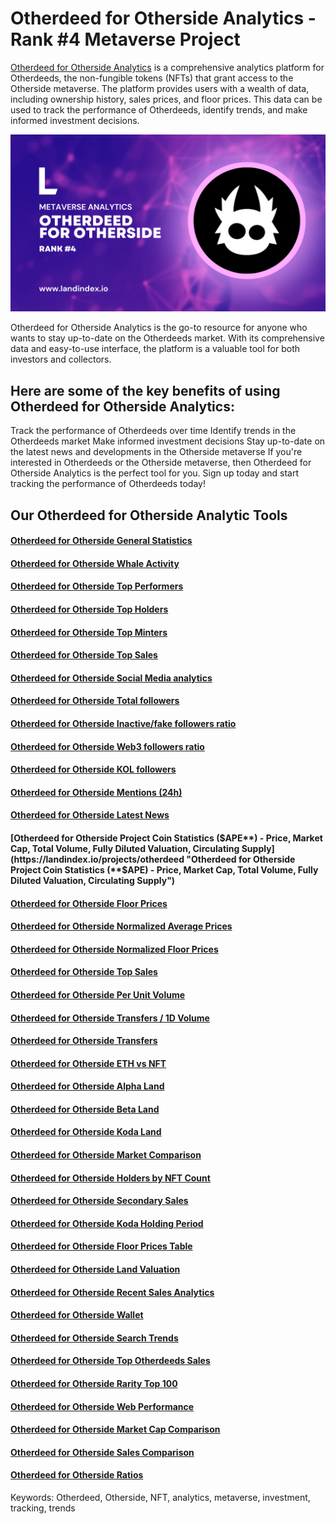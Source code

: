 # Otherdeed for Otherside Analytics - Rank #4 Metaverse Project 

[Otherdeed for Otherside Analytics](http://landindex.io/projects/otherdeed "Otherdeed for Otherside Analytics") is a comprehensive analytics platform for Otherdeeds, the non-fungible tokens (NFTs) that grant access to the Otherside metaverse. The platform provides users with a wealth of data, including ownership history, sales prices, and floor prices. This data can be used to track the performance of Otherdeeds, identify trends, and make informed investment decisions.

![Otherdeed for Otherside Analytics](otherdeed-for-otherside-analytics.png "Otherdeed for Otherside Analytics")

Otherdeed for Otherside Analytics is the go-to resource for anyone who wants to stay up-to-date on the Otherdeeds market. With its comprehensive data and easy-to-use interface, the platform is a valuable tool for both investors and collectors.

## Here are some of the key benefits of using Otherdeed for Otherside Analytics:

Track the performance of Otherdeeds over time
Identify trends in the Otherdeeds market
Make informed investment decisions
Stay up-to-date on the latest news and developments in the Otherside metaverse
If you're interested in Otherdeeds or the Otherside metaverse, then Otherdeed for Otherside Analytics is the perfect tool for you. Sign up today and start tracking the performance of Otherdeeds today!

## Our Otherdeed for Otherside Analytic Tools

#### [Otherdeed for Otherside General Statistics](https://landindex.io/projects/otherdeed "Otherdeed for Otherside General Statistics")
#### [Otherdeed for Otherside Whale Activity](https://landindex.io/projects/otherdeed " Otherdeed for Otherside Whale Activity")
#### [Otherdeed for Otherside Top Performers](https://landindex.io/projects/otherdeed "Otherdeed for Otherside Top Performers")
#### [Otherdeed for Otherside Top Holders](https://landindex.io/projects/otherdeed "Otherdeed for Otherside Top Holders")
#### [Otherdeed for Otherside Top Minters](https://landindex.io/projects/otherdeed " Otherdeed for Otherside Top Minters")
#### [Otherdeed for Otherside Top Sales](https://landindex.io/projects/otherdeed "Otherdeed for Otherside Top Sales")
#### [Otherdeed for Otherside Social Media analytics](https://landindex.io/projects/otherdeed "Otherdeed for Otherside Social Media analytics")
#### [Otherdeed for Otherside Total followers](https://landindex.io/projects/otherdeed "Otherdeed for Otherside Total followers")
#### [Otherdeed for Otherside Inactive/fake followers ratio](https://landindex.io/projects/otherdeed "Otherdeed for Otherside Inactive/fake followers ratio")
#### [Otherdeed for Otherside Web3 followers ratio](https://landindex.io/projects/otherdeed "Otherdeed for Otherside Web3 followers ratio")
#### [Otherdeed for Otherside KOL followers](https://landindex.io/projects/otherdeed "Otherdeed for Otherside KOL followers")
#### [Otherdeed for Otherside Mentions (24h)](https://landindex.io/projects/otherdeed "Otherdeed for Otherside Mentions (24h)")
#### [Otherdeed for Otherside Latest News](https://landindex.io/projects/otherdeed "Otherdeed for Otherside Latest News")
#### [Otherdeed for Otherside Project Coin Statistics (**$APE**) - Price, Market Cap, Total Volume, Fully Diluted Valuation, Circulating Supply](https://landindex.io/projects/otherdeed "Otherdeed for Otherside Project Coin Statistics (**$APE**) - Price, Market Cap, Total Volume, Fully Diluted Valuation, Circulating Supply")
#### [Otherdeed for Otherside Floor Prices](https://landindex.io/projects/otherdeed "Otherdeed for Otherside Floor Prices")
#### [Otherdeed for Otherside Normalized Average Prices](https://landindex.io/projects/otherdeed "Otherdeed for Otherside Normalized Average Prices")
#### [Otherdeed for Otherside Normalized Floor Prices](https://landindex.io/projects/otherdeed "Otherdeed for Otherside Normalized Floor Prices")
#### [Otherdeed for Otherside Top Sales](https://landindex.io/projects/otherdeed "Otherdeed for Otherside Top Sales")
#### [Otherdeed for Otherside Per Unit Volume](https://landindex.io/projects/otherdeed "Otherdeed for Otherside Per Unit Volume")
#### [Otherdeed for Otherside Transfers / 1D Volume](https://landindex.io/projects/otherdeed "Otherdeed for Otherside Transfers / 1D Volume")
#### [Otherdeed for Otherside Transfers](https://landindex.io/projects/otherdeed "Otherdeed for Otherside Transfers")
#### [Otherdeed for Otherside ETH vs NFT](https://landindex.io/projects/otherdeed "Otherdeed for Otherside ETH vs NFT")
#### [Otherdeed for Otherside Alpha Land](https://landindex.io/projects/otherdeed "Otherdeed for Otherside Alpha Land")
#### [Otherdeed for Otherside Beta Land](https://landindex.io/projects/otherdeed "Otherdeed for Otherside Beta Land")
#### [Otherdeed for Otherside Koda Land](https://landindex.io/projects/otherdeed "Otherdeed for Otherside Koda Land")
#### [Otherdeed for Otherside Market Comparison](https://landindex.io/projects/otherdeed "Otherdeed for Otherside Market Comparison")
#### [Otherdeed for Otherside Holders by NFT Count](https://landindex.io/projects/otherdeed "Otherdeed for Otherside Holders by NFT Count")
#### [Otherdeed for Otherside Secondary Sales](https://landindex.io/projects/otherdeed "Otherdeed for Otherside Secondary Sales")
#### [Otherdeed for Otherside Koda Holding Period](https://landindex.io/projects/otherdeed "Otherdeed for Otherside Koda Holding Period")
#### [Otherdeed for Otherside Floor Prices Table](https://landindex.io/projects/otherdeed "Otherdeed for Otherside Floor Prices Table")
#### [Otherdeed for Otherside Land Valuation](https://landindex.io/projects/otherdeed "Otherdeed for Otherside Land Valuation")
#### [Otherdeed for Otherside Recent Sales Analytics](https://landindex.io/projects/otherdeed "Otherdeed for Otherside Recent Sales Analytics")
#### [Otherdeed for Otherside Wallet](https://landindex.io/projects/otherdeed "Otherdeed for Otherside Wallet")
#### [Otherdeed for Otherside Search Trends](https://landindex.io/projects/otherdeed "Otherdeed for Otherside Search Trends")
#### [Otherdeed for Otherside Top Otherdeeds Sales](https://landindex.io/projects/otherdeed "Otherdeed for Otherside Top Otherdeeds Sales")
#### [Otherdeed for Otherside Rarity Top 100](https://landindex.io/projects/otherdeed "Otherdeed for Otherside Rarity Top 100")
#### [Otherdeed for Otherside Web Performance](https://landindex.io/projects/otherdeed " Otherdeed for Otherside Web Performance")
#### [Otherdeed for Otherside Market Cap Comparison](https://landindex.io/projects/otherdeed "Otherdeed for Otherside Market Cap Comparison")
#### [Otherdeed for Otherside Sales Comparison](https://landindex.io/projects/otherdeed "Otherdeed for Otherside Sales Comparison")
#### [Otherdeed for Otherside Ratios](https://landindex.io/projects/otherdeed "Otherdeed for Otherside Ratios")



Keywords: Otherdeed, Otherside, NFT, analytics, metaverse, investment, tracking, trends



